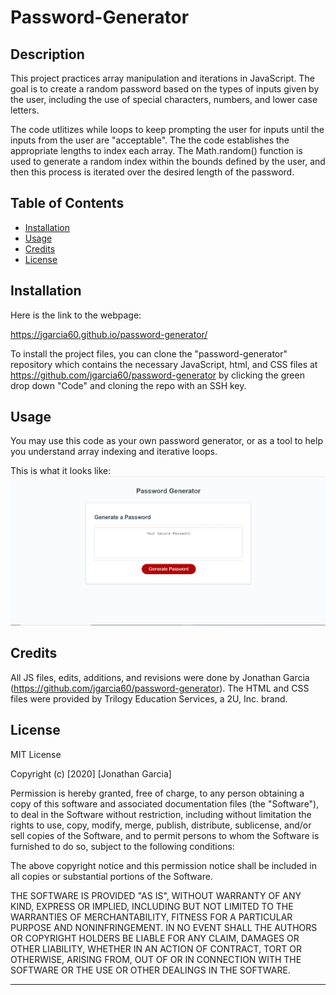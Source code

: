 # Password-Generator

## Description 

This project practices array manipulation and iterations in JavaScript. The goal is to create a random password based on the types of inputs given by the user, including the use of special characters, numbers, and lower case letters. 

The code utlitizes while loops to keep prompting the user for inputs until the inputs from the user are "acceptable". The the code establishes the appropriate lengths to index each array. The Math.random() function is used to generate a random index within the bounds defined by the user, and then this process is iterated over the desired length of the password. 


## Table of Contents 

* [Installation](#installation)
* [Usage](#usage)
* [Credits](#credits)
* [License](#license)


## Installation

Here is the link to the webpage:

https://jgarcia60.github.io/password-generator/ 

To install the project files, you can clone the "password-generator" repository which contains the necessary JavaScript, html, and CSS files at https://github.com/jgarcia60/password-generator by clicking the green drop down "Code" and cloning the repo with an SSH key.  


## Usage 

You may use this code as your own password generator, or as a tool to help you understand array indexing and iterative loops.

This is what it looks like:
![screenshot](./password-generator-screenshot.png)


## Credits

All JS files, edits, additions, and revisions were done by Jonathan Garcia (https://github.com/jgarcia60/password-generator). 
The HTML and CSS files were provided by Trilogy Education Services, a 2U, Inc. brand.

## License

MIT License

Copyright (c) [2020] [Jonathan Garcia]

Permission is hereby granted, free of charge, to any person obtaining a copy
of this software and associated documentation files (the "Software"), to deal
in the Software without restriction, including without limitation the rights
to use, copy, modify, merge, publish, distribute, sublicense, and/or sell
copies of the Software, and to permit persons to whom the Software is
furnished to do so, subject to the following conditions:

The above copyright notice and this permission notice shall be included in all
copies or substantial portions of the Software.

THE SOFTWARE IS PROVIDED "AS IS", WITHOUT WARRANTY OF ANY KIND, EXPRESS OR
IMPLIED, INCLUDING BUT NOT LIMITED TO THE WARRANTIES OF MERCHANTABILITY,
FITNESS FOR A PARTICULAR PURPOSE AND NONINFRINGEMENT. IN NO EVENT SHALL THE
AUTHORS OR COPYRIGHT HOLDERS BE LIABLE FOR ANY CLAIM, DAMAGES OR OTHER
LIABILITY, WHETHER IN AN ACTION OF CONTRACT, TORT OR OTHERWISE, ARISING FROM,
OUT OF OR IN CONNECTION WITH THE SOFTWARE OR THE USE OR OTHER DEALINGS IN THE
SOFTWARE.


---